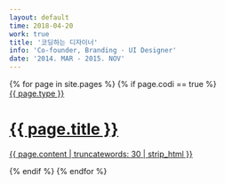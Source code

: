 ```yaml
---
layout: default
time: 2018-04-20
work: true
title: '코딩하는 디자이너'
info: 'Co-founder, Branding · UI Designer'
date: '2014. MAR - 2015. NOV'
---
```


<div class="catalogue">
{% for page in site.pages %}
{% if page.codi == true %}
<a href="{{ page.url | prepend: site.baseurl }}" class="catalogue-item">
    <div>
        <!--
        <time datetime="{{ post.date }}" class="catalogue-time">{{ post.date | date: "%B %d, %Y" }}</time>
        -->
        <div class="catalogue-type">{{ page.type }}</div>
        <h1 class="catalogue-title">{{ page.title }}</h1>
        <p class="body">
          {{ page.content | truncatewords: 30 | strip_html }}
        </p>
    </div>
</a>
{% endif %}
{% endfor %}
</div>